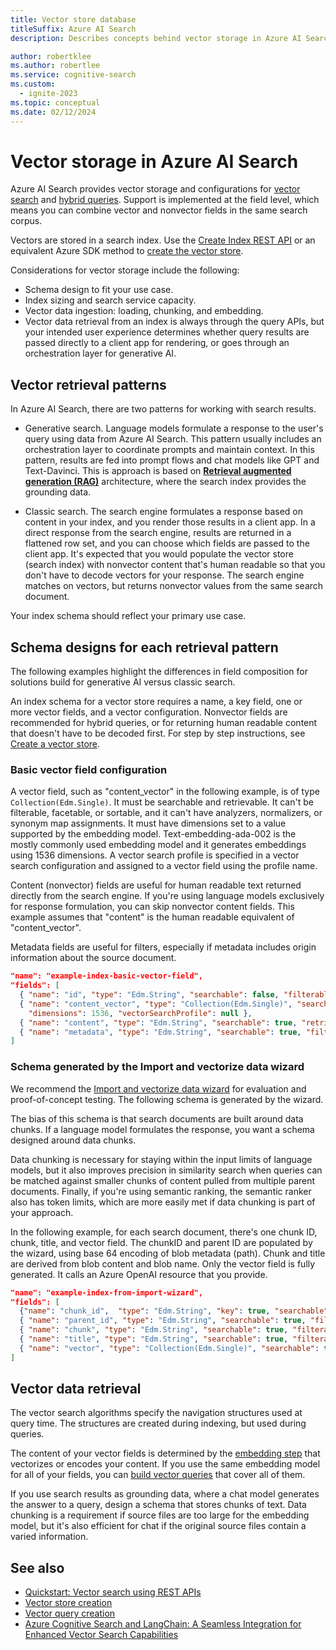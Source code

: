 ```yaml
---
title: Vector store database
titleSuffix: Azure AI Search
description: Describes concepts behind vector storage in Azure AI Search.

author: robertklee
ms.author: robertlee
ms.service: cognitive-search
ms.custom:
  - ignite-2023
ms.topic: conceptual
ms.date: 02/12/2024
---
```


# Vector storage in Azure AI Search

Azure AI Search provides vector storage and configurations for [vector search](vector-search-overview.md) and [hybrid queries](hybrid-search-overview.md). Support is implemented at the field level, which means you can combine vector and nonvector fields in the same search corpus.

Vectors are stored in a search index. Use the [Create Index REST API](/rest/api/searchservice/indexes/create-or-update) or an equivalent Azure SDK method to [create the vector store](vector-search-how-to-create-index.md).

Considerations for vector storage include the following:

+ Schema design to fit your use case.
+ Index sizing and search service capacity.
+ Vector data ingestion: loading, chunking, and embedding.
+ Vector data retrieval from an index is always through the query APIs, but your intended user experience determines whether query results are passed directly to a client app for rendering, or goes through an orchestration layer for generative AI.

## Vector retrieval patterns

In Azure AI Search, there are two patterns for working with search results. 

+ Generative search. Language models formulate a response to the user's query using data from Azure AI Search. This pattern usually includes an orchestration layer to coordinate prompts and maintain context. In this pattern, results are fed into prompt flows and chat models like GPT and Text-Davinci. This is approach is based on [**Retrieval augmented generation (RAG)**](retrieval-augmented-generation-overview.md) architecture, where the search index provides the grounding data.

+ Classic search. The search engine formulates a response based on content in your index, and you render those results in a client app. In a direct response from the search engine, results are returned in a flattened row set, and you can choose which fields are passed to the client app. It's expected that you would populate the vector store (search index) with nonvector content that's human readable so that you don't have to decode vectors for your response. The search engine matches on vectors, but returns nonvector values from the same search document.

Your index schema should reflect your primary use case.

## Schema designs for each retrieval pattern

The following examples highlight the differences in field composition for solutions build for generative AI versus classic search.

An index schema for a vector store requires a name, a key field, one or more vector fields, and a vector configuration. Nonvector fields are recommended for hybrid queries, or for returning human readable content that doesn't have to be decoded first. For step by step instructions, see [Create a vector store](vector-search-how-to-create-index.md).

### Basic vector field configuration

A vector field, such as "content_vector" in the following example, is of type `Collection(Edm.Single)`. It must be searchable and retrievable. It can't be filterable, facetable, or sortable, and it can't have analyzers, normalizers, or synonym map assignments. It must have dimensions set to a value supported by the embedding model. Text-embedding-ada-002 is the mostly commonly used embedding model and it generates embeddings using 1536 dimensions. A vector search profile is specified in a vector search configuration and assigned to a vector field using the profile name.

Content (nonvector) fields are useful for human readable text returned directly from the search engine. If you're using language models exclusively for response formulation, you can skip nonvector content fields. This example assumes that "content" is the human readable equivalent of "content_vector".

Metadata fields are useful for filters, especially if metadata includes origin information about the source document. 

```json
"name": "example-index-basic-vector-field",
"fields": [
  { "name": "id", "type": "Edm.String", "searchable": false, "filterable": true, "retrievable": true, "key": true },
  { "name": "content_vector", "type": "Collection(Edm.Single)", "searchable": true, "filterable": false, "retrievable": true,
    "dimensions": 1536, "vectorSearchProfile": null },
  { "name": "content", "type": "Edm.String", "searchable": true, "retrievable": true, "analyzer": null },
  { "name": "metadata", "type": "Edm.String", "searchable": true, "filterable": true, "retrievable": true, "sortable": true, "facetable": true }
]
```

### Schema generated by the Import and vectorize data wizard

We recommend the [Import and vectorize data wizard](search-get-started-portal-import-vectors.md) for evaluation and proof-of-concept testing. The following schema is generated by the wizard.

The bias of this schema is that search documents are built around data chunks. If a language model formulates the response, you want a schema designed around data chunks. 

Data chunking is necessary for staying within the input limits of language models, but it also improves precision in similarity search when queries can be matched against smaller chunks of content pulled from multiple parent documents. Finally, if you're using semantic ranking, the semantic ranker also has token limits, which are more easily met if data chunking is part of your approach.

In the following example, for each search document, there's one chunk ID, chunk, title, and vector field. The chunkID and parent ID are populated by the wizard, using base 64 encoding of blob metadata (path). Chunk and title are derived from blob content and blob name. Only the vector field is fully generated. It calls an Azure OpenAI resource that you provide.

```json
"name": "example-index-from-import-wizard",
"fields": [
  {"name": "chunk_id",  "type": "Edm.String", "key": true, "searchable": true, "filterable": true, "retrievable": true, "sortable": true, "facetable": true, "analyzer": "keyword"},
  { "name": "parent_id", "type": "Edm.String", "searchable": true, "filterable": true, "retrievable": true, "sortable": true},
  { "name": "chunk", "type": "Edm.String", "searchable": true, "filterable": false, "retrievable": true, "sortable": false},
  { "name": "title", "type": "Edm.String", "searchable": true, "filterable": true, "retrievable": true, "sortable": false},
  { "name": "vector", "type": "Collection(Edm.Single)", "searchable": true, "retrievable": true, "dimensions": 1536, "vectorSearchProfile": "vector-1707768500058-profile"}
]
```

## Vector data retrieval

The vector search algorithms specify the navigation structures used at query time. The structures are created during indexing, but used during queries.

The content of your vector fields is determined by the [embedding step](vector-search-how-to-generate-embeddings.md) that vectorizes or encodes your content. If you use the same embedding model for all of your fields, you can [build vector queries](vector-search-how-to-query.md) that cover all of them. 

If you use search results as grounding data, where a chat model generates the answer to a query, design a schema that stores chunks of text. Data chunking is a requirement if source files are too large for the embedding model, but it's also efficient for chat if the original source files contain a varied information. 

## See also

+ [Quickstart: Vector search using REST APIs](search-get-started-vector.md)
+ [Vector store creation](vector-search-how-to-create-index.md)
+ [Vector query creation](vector-search-how-to-query.md)
+ [Azure Cognitive Search and LangChain: A Seamless Integration for Enhanced Vector Search Capabilities](https://techcommunity.microsoft.com/t5/azure-ai-services-blog/azure-cognitive-search-and-langchain-a-seamless-integration-for/ba-p/3901448)
